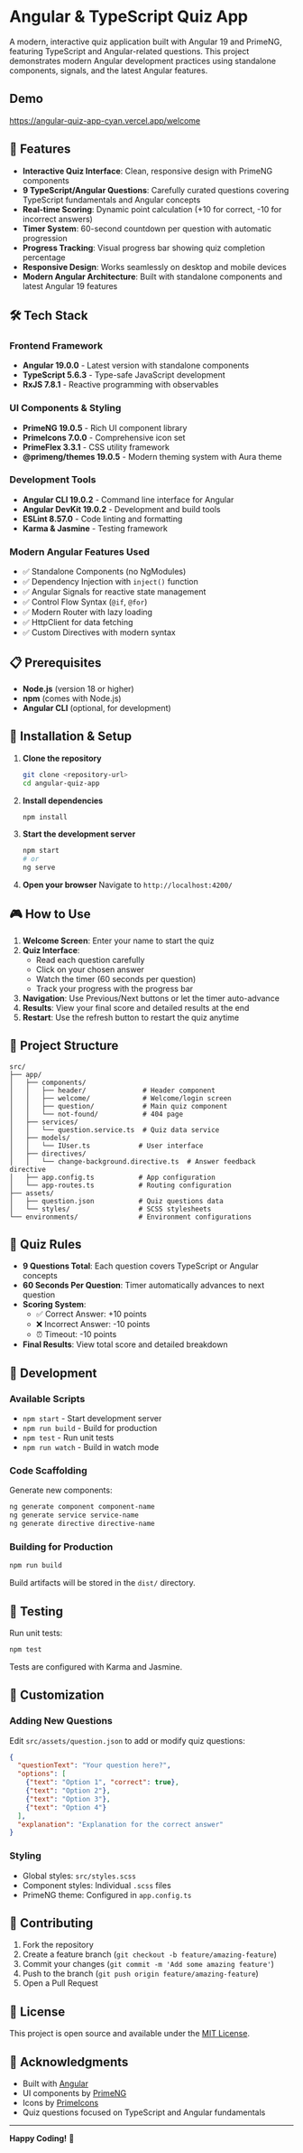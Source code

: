 # Angular & TypeScript Quiz App

A modern, interactive quiz application built with Angular 19 and PrimeNG, featuring TypeScript and Angular-related questions. This project demonstrates modern Angular development practices using standalone components, signals, and the latest Angular features.

## Demo
https://angular-quiz-app-cyan.vercel.app/welcome

## 🚀 Features

- **Interactive Quiz Interface**: Clean, responsive design with PrimeNG components
- **9 TypeScript/Angular Questions**: Carefully curated questions covering TypeScript fundamentals and Angular concepts
- **Real-time Scoring**: Dynamic point calculation (+10 for correct, -10 for incorrect answers)
- **Timer System**: 60-second countdown per question with automatic progression
- **Progress Tracking**: Visual progress bar showing quiz completion percentage
- **Responsive Design**: Works seamlessly on desktop and mobile devices
- **Modern Angular Architecture**: Built with standalone components and latest Angular 19 features

## 🛠️ Tech Stack

### Frontend Framework
- **Angular 19.0.0** - Latest version with standalone components
- **TypeScript 5.6.3** - Type-safe JavaScript development
- **RxJS 7.8.1** - Reactive programming with observables

### UI Components & Styling
- **PrimeNG 19.0.5** - Rich UI component library
- **PrimeIcons 7.0.0** - Comprehensive icon set
- **PrimeFlex 3.3.1** - CSS utility framework
- **@primeng/themes 19.0.5** - Modern theming system with Aura theme

### Development Tools
- **Angular CLI 19.0.2** - Command line interface for Angular
- **Angular DevKit 19.0.2** - Development and build tools
- **ESLint 8.57.0** - Code linting and formatting
- **Karma & Jasmine** - Testing framework

### Modern Angular Features Used
- ✅ Standalone Components (no NgModules)
- ✅ Dependency Injection with `inject()` function
- ✅ Angular Signals for reactive state management
- ✅ Control Flow Syntax (`@if`, `@for`)
- ✅ Modern Router with lazy loading
- ✅ HttpClient for data fetching
- ✅ Custom Directives with modern syntax

## 📋 Prerequisites

- **Node.js** (version 18 or higher)
- **npm** (comes with Node.js)
- **Angular CLI** (optional, for development)

## 🔧 Installation & Setup

1. **Clone the repository**
   ```bash
   git clone <repository-url>
   cd angular-quiz-app
   ```

2. **Install dependencies**
   ```bash
   npm install
   ```

3. **Start the development server**
   ```bash
   npm start
   # or
   ng serve
   ```

4. **Open your browser**
   Navigate to `http://localhost:4200/`

## 🎮 How to Use

1. **Welcome Screen**: Enter your name to start the quiz
2. **Quiz Interface**: 
   - Read each question carefully
   - Click on your chosen answer
   - Watch the timer (60 seconds per question)
   - Track your progress with the progress bar
3. **Navigation**: Use Previous/Next buttons or let the timer auto-advance
4. **Results**: View your final score and detailed results at the end
5. **Restart**: Use the refresh button to restart the quiz anytime

## 📁 Project Structure

```
src/
├── app/
│   ├── components/
│   │   ├── header/              # Header component
│   │   ├── welcome/             # Welcome/login screen
│   │   ├── question/            # Main quiz component
│   │   └── not-found/           # 404 page
│   ├── services/
│   │   └── question.service.ts  # Quiz data service
│   ├── models/
│   │   └── IUser.ts            # User interface
│   ├── directives/
│   │   └── change-background.directive.ts  # Answer feedback directive
│   ├── app.config.ts           # App configuration
│   └── app-routes.ts           # Routing configuration
├── assets/
│   ├── question.json           # Quiz questions data
│   └── styles/                 # SCSS stylesheets
└── environments/               # Environment configurations
```

## 🎯 Quiz Rules

- **9 Questions Total**: Each question covers TypeScript or Angular concepts
- **60 Seconds Per Question**: Timer automatically advances to next question
- **Scoring System**:
  - ✅ Correct Answer: +10 points
  - ❌ Incorrect Answer: -10 points
  - ⏰ Timeout: -10 points
- **Final Results**: View total score and detailed breakdown

## 🔧 Development

### Available Scripts

- `npm start` - Start development server
- `npm run build` - Build for production
- `npm test` - Run unit tests
- `npm run watch` - Build in watch mode

### Code Scaffolding

Generate new components:
```bash
ng generate component component-name
ng generate service service-name
ng generate directive directive-name
```

### Building for Production

```bash
npm run build
```

Build artifacts will be stored in the `dist/` directory.

## 🧪 Testing

Run unit tests:
```bash
npm test
```

Tests are configured with Karma and Jasmine.

## 🎨 Customization

### Adding New Questions
Edit `src/assets/question.json` to add or modify quiz questions:

```json
{
  "questionText": "Your question here?",
  "options": [
    {"text": "Option 1", "correct": true},
    {"text": "Option 2"},
    {"text": "Option 3"},
    {"text": "Option 4"}
  ],
  "explanation": "Explanation for the correct answer"
}
```

### Styling
- Global styles: `src/styles.scss`
- Component styles: Individual `.scss` files
- PrimeNG theme: Configured in `app.config.ts`

## 🤝 Contributing

1. Fork the repository
2. Create a feature branch (`git checkout -b feature/amazing-feature`)
3. Commit your changes (`git commit -m 'Add some amazing feature'`)
4. Push to the branch (`git push origin feature/amazing-feature`)
5. Open a Pull Request

## 📄 License

This project is open source and available under the [MIT License](LICENSE).

## 🙏 Acknowledgments

- Built with [Angular](https://angular.io/)
- UI components by [PrimeNG](https://primeng.org/)
- Icons by [PrimeIcons](https://primeicons.org/)
- Quiz questions focused on TypeScript and Angular fundamentals

---

**Happy Coding!** 🚀

